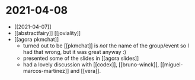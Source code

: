 # 2021-04-08

- [[2021-04-07]]
- [[abstractfairy]] [[joviality]]
- [[agora pkmchat]]
  - turned out to be [[pkmchat]] is *not* the name of the group/event so I had that wrong, but it was great anyway :)
  - presented some of the slides in [[agora slides]]
  - had a lovely discussion with [[codex]], [[bruno-winck]], [[miguel-marcos-martinez]] and [[vera]].

